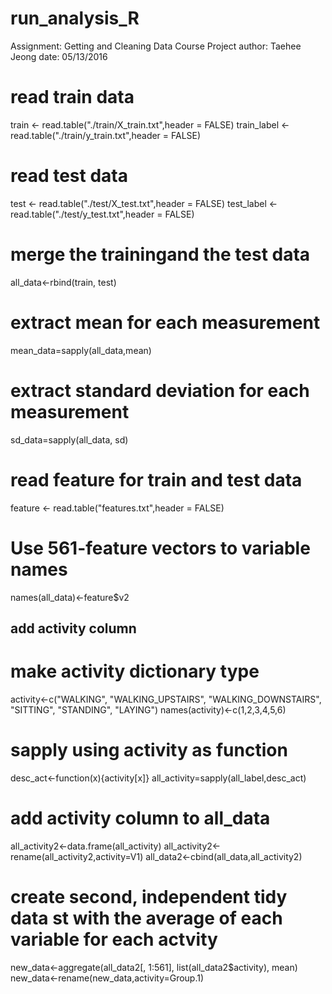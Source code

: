 # run_analysis_R

 Assignment: Getting and Cleaning Data Course Project
 author: Taehee Jeong
 date: 05/13/2016

# read train data 
train  <- read.table("./train/X_train.txt",header = FALSE)
train_label  <- read.table("./train/y_train.txt",header = FALSE)

# read test data 
test  <- read.table("./test/X_test.txt",header = FALSE)
test_label  <- read.table("./test/y_test.txt",header = FALSE)

# merge the trainingand the test data
all_data<-rbind(train, test)

# extract mean for each measurement
mean_data=sapply(all_data,mean)

# extract standard deviation for each measurement
sd_data=sapply(all_data, sd)

# read feature for train and test data
feature <- read.table("features.txt",header = FALSE)

# Use 561-feature vectors to variable names
names(all_data)<-feature$v2

## add activity column
# make activity dictionary type
activity<-c("WALKING", "WALKING_UPSTAIRS", "WALKING_DOWNSTAIRS", "SITTING", "STANDING", "LAYING")
names(activity)<-c(1,2,3,4,5,6)
# sapply using activity as function
desc_act<-function(x){activity[x]}
all_activity=sapply(all_label,desc_act)
# add activity column to all_data 
all_activity2<-data.frame(all_activity)
all_activity2<-rename(all_activity2,activity=V1)
all_data2<-cbind(all_data,all_activity2)

# create second, independent tidy data st with the average of each variable for each actvity
new_data<-aggregate(all_data2[, 1:561], list(all_data2$activity), mean)
new_data<-rename(new_data,activity=Group.1)
